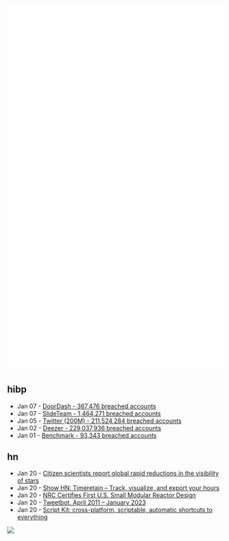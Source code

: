 ![Metrics](https://raw.githubusercontent.com/phixion/phixion/master/metrics.svg)

## hibp

<!--
for https://github.com/phixion/phixion/blob/main/.github/workflows/feeds.yml
-->
<!--START_SECTION:haveibeenpwnd-->
- Jan 07 - [DoorDash - 367,476 breached accounts](https://haveibeenpwned.com/PwnedWebsites#DoorDash)
- Jan 07 - [SlideTeam - 1,464,271 breached accounts](https://haveibeenpwned.com/PwnedWebsites#SlideTeam)
- Jan 05 - [Twitter (200M) - 211,524,284 breached accounts](https://haveibeenpwned.com/PwnedWebsites#Twitter200M)
- Jan 02 - [Deezer - 229,037,936 breached accounts](https://haveibeenpwned.com/PwnedWebsites#Deezer)
- Jan 01 - [Benchmark - 93,343 breached accounts](https://haveibeenpwned.com/PwnedWebsites#Benchmark)
<!--END_SECTION:haveibeenpwnd-->

## hn

<!--
for https://github.com/phixion/phixion/blob/main/.github/workflows/feeds.yml
-->
<!--START_SECTION:hn-->
- Jan 20 - [Citizen scientists report global rapid reductions in the visibility of stars](https://www.science.org/doi/10.1126/science.abq7781)
- Jan 20 - [Show HN: Timeretain – Track, visualize, and export your hours](https://timeretain.com/)
- Jan 20 - [NRC Certifies First U.S. Small Modular Reactor Design](https://www.energy.gov/ne/articles/nrc-certifies-first-us-small-modular-reactor-design)
- Jan 20 - [Tweetbot. April 2011 – January 2023](https://tapbots.com/tweetbot/)
- Jan 20 - [Script Kit: cross-platform, scriptable, automatic shortcuts to everything](https://www.scriptkit.com/)
<!--END_SECTION:hn-->

<!--
for https://yhype.me
-->
![](https://hit.yhype.me/github/profile?user_id=13013670)
